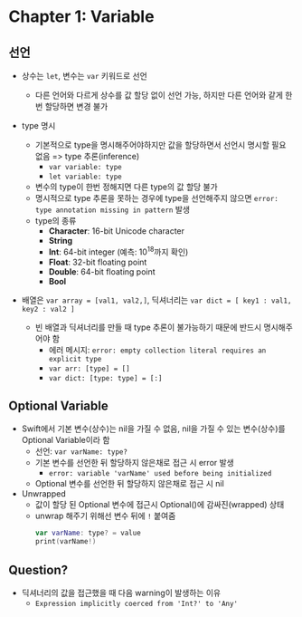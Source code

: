 # Chapter 1: Variable

## 선언

- 상수는 `let`, 변수는 `var` 키워드로 선언

  - 다른 언어와 다르게 상수를 값 할당 없이 선언 가능, 하지만 다른 언어와 같게 한번 할당하면 변경 불가

- type 명시

  - 기본적으로 type을 명시해주어야하지만 값을 할당하면서 선언시 명시할 필요 없음 => type 추론(inference)
    - `var variable: type`
    - `let variable: type`
  - 변수의 type이 한번 정해지면 다른 type의 값 할당 불가
  - 명시적으로 type 추론을 못하는 경우에 type을 선언해주지 않으면 `error: type annotation missing in pattern` 발생
  - type의 종류
    - **Character**: 16-bit Unicode character
    - **String**
    - **Int**: 64-bit integer (예측: $10^{18}$까지 확인)
    - **Float**: 32-bit floating point
    - **Double**: 64-bit floating point
    - **Bool**

- 배열은 `var array = [val1, val2,]`, 딕셔너리는 `var dict = [ key1 : val1, key2 : val2 ]`

  - 빈 배열과 딕셔너리를 만들 때 type 추론이 불가능하기 때문에 반드시 명시해주어야 함
    - 에러 메시지: `error: empty collection literal requires an explicit type`
    - `var arr: [type] = []`
    - `var dict: [type: type] = [:]`

## Optional Variable

- Swift에서 기본 변수(상수)는 nil을 가질 수 없음, nil을 가질 수 있는 변수(상수)를 Optional Variable이라 함
  - 선언: `var varName: type?`
  - 기본 변수를 선언한 뒤 할당하지 않은채로 접근 시 error 발생
    - `error: variable 'varName' used before being initialized`
  - Optional 변수를 선언한 뒤 할당하지 않은채로 접근 시 nil
- Unwrapped
  - 값이 할당 된 Optional 변수에 접근시 Optional()에 감싸진(wrapped) 상태
  - unwrap 해주기 위해선 변수 뒤에 `!` 붙여줌
    ```swift
    var varName: type? = value
    print(varName!)
    ```

## Question?

- 딕셔너리의 값을 접근했을 때 다음 warning이 발생하는 이유
  - `Expression implicitly coerced from 'Int?' to 'Any'`
